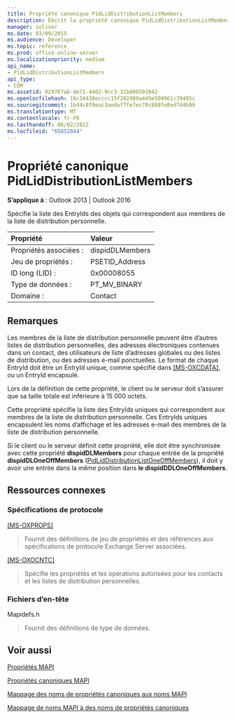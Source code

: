 ```yaml
---
title: Propriété canonique PidLidDistributionListMembers
description: Décrit la propriété canonique PidLidDistributionListMembers, qui spécifie une liste d’EntryIds et s’applique à Outlook 2013 et Outlook 2016.
manager: soliver
ms.date: 03/09/2015
ms.audience: Developer
ms.topic: reference
ms.prod: office-online-server
ms.localizationpriority: medium
api_name:
- PidLidDistributionListMembers
api_type:
- COM
ms.assetid: 029767ab-de72-4402-9cc3-31b006591042
ms.openlocfilehash: 18c34438ecccc15f202989a449e509961c39495c
ms.sourcegitcommit: 1b44c8f9eac3aedaf7fe7ec70c808fe8ed7d4b99
ms.translationtype: MT
ms.contentlocale: fr-FR
ms.lasthandoff: 06/02/2022
ms.locfileid: "65852844"
---
```

# <a name="pidliddistributionlistmembers-canonical-property"></a>Propriété canonique PidLidDistributionListMembers

  
  
**S’applique à** : Outlook 2013 | Outlook 2016 
  
Spécifie la liste des EntryIds des objets qui correspondent aux membres de la liste de distribution personnelle.
  
|Propriété |Valeur |
|:-----|:-----|
|Propriétés associées :  <br/> |dispidDLMembers  <br/> |
|Jeu de propriétés :  <br/> |PSETID_Address  <br/> |
|ID long (LID) :  <br/> |0x00008055  <br/> |
|Type de données :  <br/> |PT_MV_BINARY  <br/> |
|Domaine :  <br/> |Contact  <br/> |
   
## <a name="remarks"></a>Remarques

Les membres de la liste de distribution personnelle peuvent être d’autres listes de distribution personnelles, des adresses électroniques contenues dans un contact, des utilisateurs de liste d’adresses globales ou des listes de distribution, ou des adresses e-mail ponctuelles. Le format de chaque EntryId doit être un EntryId unique, comme spécifié dans [[MS-OXCDATA],](https://msdn.microsoft.com/library/1afa0cd9-b1a0-4520-b623-bf15030af5d8%28Office.15%29.aspx) ou un EntryId encapsulé. 
  
Lors de la définition de cette propriété, le client ou le serveur doit s’assurer que sa taille totale est inférieure à 15 000 octets.
  
Cette propriété spécifie la liste des EntryIds uniques qui correspondent aux membres de la liste de distribution personnelle. Ces EntryIds uniques encapsulent les noms d’affichage et les adresses e-mail des membres de la liste de distribution personnelle.
  
Si le client ou le serveur définit cette propriété, elle doit être synchronisée avec cette propriété **dispidDLMembers** pour chaque entrée de la propriété **dispidDLOneOffMembers** ([PidLidDistributionListOneOffMembers](pidliddistributionlistoneoffmembers-canonical-property.md)), il doit y avoir une entrée dans la même position dans **le dispidDDLOneOffMembers**.
  
## <a name="related-resources"></a>Ressources connexes

### <a name="protocol-specifications"></a>Spécifications de protocole

[[MS-OXPROPS]](https://msdn.microsoft.com/library/f6ab1613-aefe-447d-a49c-18217230b148%28Office.15%29.aspx)
  
> Fournit des définitions de jeu de propriétés et des références aux spécifications de protocole Exchange Server associées.
    
[[MS-OXOCNTC]](https://msdn.microsoft.com/library/9b636532-9150-4836-9635-9c9b756c9ccf%28Office.15%29.aspx)
  
> Spécifie les propriétés et les opérations autorisées pour les contacts et les listes de distribution personnelles.
    
### <a name="header-files"></a>Fichiers d’en-tête

Mapidefs.h
  
> Fournit des définitions de type de données.
    
## <a name="see-also"></a>Voir aussi



[Propriétés MAPI](mapi-properties.md)
  
[Propriétés canoniques MAPI](mapi-canonical-properties.md)
  
[Mappage des noms de propriétés canoniques aux noms MAPI](mapping-canonical-property-names-to-mapi-names.md)
  
[Mappage de noms MAPI à des noms de propriétés canoniques](mapping-mapi-names-to-canonical-property-names.md)

